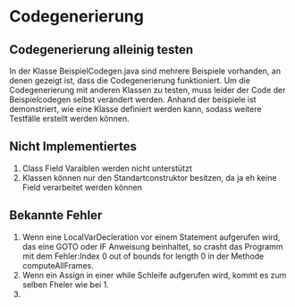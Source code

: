 # Codegenerierung

## Codegenerierung alleinig testen
In der Klasse BeispielCodegen.java sind mehrere Beispiele vorhanden, an denen gezeigt ist, dass die Codegenerierung funktioniert.
Um die Codegenerierung mit anderen Klassen zu testen, muss leider der Code der Beispielcodegen selbst verändert werden.
Anhand der beispiele ist demonstriert, wie eine Klasse definiert werden kann, sodass weitere Testfälle erstellt werden können.
## Nicht Implementiertes
1. Class Field Varaiblen werden nicht unterstützt
2. Klassen können nur den Standartconstruktor besitzen, da ja eh keine Field verarbeitet werden können
## Bekannte Fehler
1. Wenn eine LocalVarDecleration vor einem Statement aufgerufen wird, das eine GOTO oder IF Anweisung beinhaltet, so crasht das Programm mit dem Fehler:Index 0 out of bounds for length 0 in der Methode computeAllFrames.
2. Wenn ein Assign in einer while Schleife aufgerufen wird, kommt es zum selben Fheler wie bei 1.
3. 
